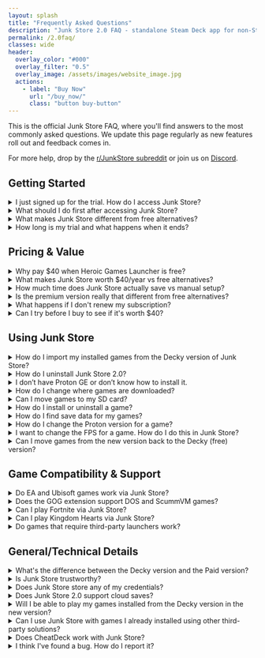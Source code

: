```yaml
---
layout: splash
title: "Frequently Asked Questions"
description: "Junk Store 2.0 FAQ - standalone Steam Deck app for non-Steam games from Epic, GOG & Amazon. Features, pricing, trial info, and technical support."
permalink: /2.0faq/
classes: wide
header:
  overlay_color: "#000"
  overlay_filter: "0.5"
  overlay_image: /assets/images/website_image.jpg
  actions:
    - label: "Buy Now"
      url: "/buy_now/"
      class: "button buy-button"
---
```

<div class="spacer mt-4"></div>


This is the official Junk Store FAQ, where you'll find answers to the most commonly asked questions. We update this page regularly as new features roll out and feedback comes in.
  
For more help, drop by the [r/JunkStore subreddit](https://www.reddit.com/r/JunkStore/) or join us on [Discord](https://discord.gg/6mRUhR6Teh).


<h2>Getting Started</h2>

<details class="faq-box">
  <summary>I just signed up for the trial. How do I access Junk Store?</summary>
  <p></p>
    After installing Junk Store 2.0, you access it by pressing the <strong>Select</strong> button above the D-pad on your Steam Deck. No need to switch to Desktop Mode or launch separate applications.
  <br>
  <br>
    This opens directly in Game Mode, giving you immediate access to your Epic, GOG, and Amazon game libraries.
</details>

<details class="faq-box">
  <summary>What should I do first after accessing Junk Store?</summary>
  <p></p>
    <strong>Step 1:</strong> Generate extensions for the platforms you want to use (Epic, GOG, Amazon)<br>
    <strong>Step 2:</strong> Log into your game store accounts when prompted<br>
    <strong>Step 3:</strong> Your existing libraries will automatically sync and appear in Junk Store<br>
    <strong>Step 4:</strong> Start installing games directly from Game Mode
  <br>
  <br>
    The initial library sync can take a few minutes as Junk Store builds the database for each platform.
</details>

<details class="faq-box">
  <summary>What makes Junk Store different from free alternatives?</summary>
  <p></p>
    <strong>The key difference:</strong> Junk Store works entirely within Game Mode. Free alternatives require launching separate desktop applications to view libraries and install games.
  <br>
  <br>
    With Junk Store, your entire Epic, GOG, and Amazon libraries are visible directly in Game Mode without opening any external apps. This eliminates the friction of switching between interfaces just to manage your games.
</details>

<details class="faq-box">
  <summary>How long is my trial and what happens when it ends?</summary>
  <p></p>
    You get <strong>7 days free</strong> to try all features. During the trial, you have full access to Epic, GOG, Amazon integration, emulators, ROM support, and all premium features.
  <br>
  <br>
    After 7 days, if you don't subscribe, you'll lose access to Junk Store's interface but your installed games remain playable through Steam. You can reactivate anytime to restore full functionality.
</details>


<h2>Pricing & Value</h2>

<details class="faq-box">
  <summary>Why pay $40 when Heroic Games Launcher is free?</summary>
  <p></p>
    While Heroic is an excellent free alternative, Junk Store solves a different problem: <strong>staying in Game Mode</strong>. Here's the key difference:
  <br>
  <br>
    <strong>Heroic/Lutris approach:</strong> Switch to Desktop Mode → Launch separate app → Configure games → Return to Game Mode
  <br>
  <br>
    <strong>Junk Store approach:</strong> Press Select button → Install/launch games → Stay in Game Mode the entire time
  <br>
  <br>
    Beyond convenience, Junk Store includes features not available in free alternatives:
    <ul>
      <li>🎮 <strong>Game Mode native interface</strong> — no desktop switching required</li>
      <li>⚡ <strong>One-click library generation</strong> — automatically creates Steam shortcuts for 1000+ games</li>
      <li>🛠️ <strong>Built-in dependency management</strong> — handles Visual C++ redistributables, .NET frameworks automatically</li>
      <li>💾 <strong>Unified game management</strong> — Epic, GOG, Amazon, and emulators in one interface</li>
      <li>🧠 <strong>Smart automation</strong> — ROM downloads, artwork caching, Proton version optimization</li>
      <li>🔧 <strong>Extension generator</strong> — create custom store integrations without coding</li>
    </ul>
    If Desktop Mode workflows work for you, stick with free alternatives. If you value seamless Game Mode integration, Junk Store eliminates the friction.
</details>

<details class="faq-box">
  <summary>What makes Junk Store worth $40/year vs free alternatives?</summary>
  <p></p>
    The $40/year covers three things you can't get from free alternatives:
  <br>
  <br>
    <strong>1. Time savings through automation:</strong>
    <ul>
      <li>One-click generation of entire game libraries (vs manual shortcuts)</li>
      <li>Automatic dependency installation (vs troubleshooting runtime errors)</li>
      <li>Built-in artwork and metadata (vs missing/broken game art)</li>
      <li>Unified interface for all stores (vs managing multiple desktop apps)</li>
    </ul>
    <strong>2. Game Mode integration:</strong>
    <ul>
      <li>Native controller navigation — no keyboard/mouse required</li>
      <li>Press Select to access — no desktop mode switching</li>
      <li>Seamless Steam Deck experience — feels like built-in functionality</li>
    </ul>
    <strong>3. Advanced features:</strong>
    <ul>
      <li>Amazon Games support (not available in Heroic)</li>
      <li>Emulator integration with ROM management</li>
      <li>Custom extension generator for niche game stores</li>
      <li>Professional support and regular updates</li>
    </ul>
    <strong>Value calculation:</strong> If Junk Store saves you 2 hours per month of setup/troubleshooting time, that's $1.67/hour for convenience. Most users report saving 5-10 hours monthly.
</details>

<details class="faq-box">
  <summary>How much time does Junk Store actually save vs manual setup?</summary>
  <p></p>
    Based on user feedback, here's the typical time investment comparison:
  <br>
  <br>
    <strong>Manual setup with free alternatives:</strong>
    <ul>
      <li>⏱️ <strong>Initial setup:</strong> 2-4 hours (installing Heroic/Lutris, configuring stores, learning interfaces)</li>
      <li>⏱️ <strong>Per game setup:</strong> 15-30 minutes (creating shortcuts, troubleshooting dependencies, fixing artwork)</li>
      <li>⏱️ <strong>Ongoing maintenance:</strong> 1-2 hours monthly (updates, fixes, new game setup)</li>
      <li>⏱️ <strong>Desktop Mode transitions:</strong> 2-3 minutes per session (adds up quickly)</li>
    </ul>
    <strong>Junk Store setup:</strong>
    <ul>
      <li>⏱️ <strong>Initial setup:</strong> 15-30 minutes (download, generate extensions, login to stores)</li>
      <li>⏱️ <strong>Per game setup:</strong> 30 seconds (click install, automatic Steam shortcut creation)</li>
      <li>⏱️ <strong>Ongoing maintenance:</strong> 5-10 minutes monthly (automatic updates)</li>
      <li>⏱️ <strong>Access time:</strong> 2 seconds (press Select button)</li>
    </ul>
    <strong>Realistic monthly time savings:</strong> 3-6 hours for active users, 1-2 hours for casual users.
  <br>
  <br>
    Beyond time, users consistently mention <strong>reduced frustration</strong> and <strong>lower technical barriers</strong> as major value factors.
</details>

<details class="faq-box">
  <summary>Is the premium version really that different from free alternatives?</summary>
  <p></p>
    Yes, it's architected completely differently. Free alternatives are <strong>desktop applications</strong> designed for traditional PC gaming. Junk Store is a <strong>Game Mode native tool</strong> designed specifically for Steam Deck workflows.
  <br>
  <br>
    <strong>Architectural differences:</strong>
    <ul>
      <li>🎮 <strong>Controller-first design</strong> — every interaction optimized for D-pad/analog stick navigation</li>
      <li>⚡ <strong>Steam integration</strong> — generates shortcuts automatically, handles compatibility layers natively</li>
      <li>🔄 <strong>Unified backend</strong> — single interface manages multiple store APIs simultaneously</li>
      <li>🧠 <strong>Automation engine</strong> — handles dependencies, artwork, metadata without user intervention</li>
    </ul>
    <strong>Feature differences:</strong>
    <ul>
      <li>📦 <strong>Amazon Games support</strong> — not available in Heroic/Lutris</li>
      <li>🎯 <strong>ROM management</strong> — integrated emulator setup with automatic downloads</li>
      <li>🛠️ <strong>Extension system</strong> — create custom store integrations via generator</li>
      <li>☁️ <strong>Experimental cloud saves</strong> — Epic/GOG sync without desktop apps</li>
      <li>📊 <strong>Performance optimization</strong> — handles 1000+ games per tab efficiently</li>
    </ul>
    Think of it as <strong>Steam Deck-specific software</strong> vs <strong>general PC gaming tools</strong>. Both solve game access, but for very different use cases.
</details>

<details class="faq-box">
  <summary>What happens if I don't renew my subscription?</summary>
  <p></p>
    Your games remain installed and playable, but you lose access to Junk Store's management features:
  <br>
  <br>
    <strong>What continues working:</strong>
    <ul>
      <li>✅ All installed games remain playable through Steam</li>
      <li>✅ Steam shortcuts continue functioning normally</li>
      <li>✅ Save files are preserved</li>
      <li>✅ Proton compatibility settings maintained</li>
    </ul>
    <strong>What stops working:</strong>
    <ul>
      <li>❌ Installing new games through Junk Store</li>
      <li>❌ Updating existing games via Junk Store</li>
      <li>❌ Managing game settings/dependencies</li>
      <li>❌ Accessing Junk Store interface (reverts to "trial expired" message)</li>
    </ul>
    <strong>Migration options:</strong>
    <ul>
      <li>🔄 Switch to free Decky plugin version (Epic only, limited features)</li>
      <li>🖥️ Use Heroic/Lutris in Desktop Mode for new installs</li>
      <li>💳 Reactivate subscription anytime to restore full functionality</li>
    </ul>
    <strong>Important:</strong> Plan ahead if you don't intend to renew. Install all desired games before subscription expires, as you'll need alternative tools for new installations.
</details>

<details class="faq-box">
  <summary>Can I try before I buy to see if it's worth $40?</summary>
  <p></p>
    <strong>Absolutely.</strong> Every Junk Store subscription includes a <strong>7-day free trial</strong> with full access to all features:
  <br>
  <br>
    <strong>Trial includes:</strong>
    <ul>
      <li>✅ Full Epic, GOG, and Amazon Games integration</li>
      <li>✅ Emulator setup and ROM management</li>
      <li>✅ Extension generator and custom store creation</li>
      <li>✅ All premium features (cloud saves, dependencies, automation)</li>
      <li>✅ Technical support via Discord</li>
    </ul>
    <strong>Trial recommendations:</strong>
    <ul>
      <li>🎯 Test with your existing game library — generate extensions for your owned games</li>
      <li>⚡ Try the automation features — let Junk Store set up several games automatically</li>
      <li>🎮 Use it exclusively in Game Mode — experience the workflow difference</li>
      <li>🔧 Experiment with advanced features — dependencies, custom extensions, emulators</li>
    </ul>
    <strong>No commitment:</strong> Cancel anytime during trial period for zero charges. If you cancel, you can still access the free Decky version for basic Epic Games support.
  <br>
  <br>
    <strong>Trial tip:</strong> Most users know within 2-3 days whether the convenience justifies the cost. The 7-day window gives you plenty of time to test real-world usage patterns.
</details>

<h2>Using Junk Store</h2>


<details class="faq-box">
  <summary>How do I import my installed games from the Decky version of Junk Store?</summary>
  <p></p>
    This is done automatically when you first install and launch Junk Store 2.0. Once you’ve generated the extensions (Epic and/or GOG), your games will sync across when you open each corresponding tab.
  <br>
  <br>
    Please note that this process can take some time, as Junk Store is rebuilding the databases for each storefront.
  </details>

  <details class="faq-box">
    <summary>How do I uninstall Junk Store 2.0?</summary>
      <p></p>
        Before uninstalling Junk Store 2.0, you’ll need to:
      <ul>
        <li>Back up your save files for any games you plan to keep playing, as they may be wiped during uninstall.</li>
        <li>Manually uninstall games installed via the new version before your trial expires (to free up space).</li>
        <li>Reinstall those games using the Decky version.</li>
        <li>Restore your game saves manually.</li>
      </ul>
        Once you have done all the above run the following uninstall script in konsole:
        <code>~/.local/share/junkstore/uninstall.sh</code>
  </details>

<details class="troubleshooting-box">
  <summary>I don’t have Proton GE or don’t know how to install it.</summary>
  <p></p>
    To get Proton GE or other custom versions of Proton, you can use one of the following tools:
  <ul>
    <li><strong>ProtonUp-QT</strong> — A simple app that lets you download and manage Proton versions. You can find it in the <strong>Discover Store</strong> (in Desktop Mode).</li>
    <li><strong>Wine Cellar</strong> — A Decky plugin that works similarly to ProtonUp-QT. If you already have Decky installed for other plugins, you can install Wine Cellar directly from the <strong>Decky Plugin Store</strong>.</li>
  </ul>
    Once installed, use either tool to download the latest <strong>GE-Proton</strong> release. After that, you’ll be able to select it as a compatibility option in Junk Store.
    <br>
    <br>
    Please refer to our <a href="{{ '/plugin_tutorials/' | relative_url }}"> Plugin Tutorials</a> page to see how to change/check your Proton version if you are unsure how to do this.
</details>

<details class="faq-box">
  <summary>How do I change where games are downloaded?</summary>
  <p></p>
    You can set your preferred download location from the Epic tab:
  <ul>
    <li>Go to the <strong>Epic</strong> tab</li>
    <li>Click the <strong>⚙️ Gear icon</strong> to open settings</li>
    <li>Set your desired download path (e.g. your SD card directory)</li>
    <li>Press <kbd>X</kbd> to save your changes.</li>
  </ul>
</details>

<details class="faq-box">
  <summary>Can I move games to my SD card?</summary>
  <p></p>
    Not at the moment. It’s a complex feature and on our development roadmap. For now, games need to be stored on internal storage or an already-mounted drive.  
</details>

<details class="faq-box">
  <summary>How do I install or uninstall a game?</summary>
  <p></p>
  <strong>To install a game in Junk Store:</strong>
  <ul>
    <li>Open the game’s page in Junk Store and click install.</li>
    <li>Remember to stay on the game page until installation is complete.</li>
  </ul>
  <strong>To uninstall a game in Junk Store:</strong>
  <ol>
    <li>Open the game’s page in Junk Store.</li>
    <li>
      Open the <strong>☰ Slider menu</strong> and select <strong>Uninstall</strong>.<br>
      <em>Note:</em> You may want to write down the game's SteamID so you can locate it later in your <code>compatdata</code> and <code>shadercache</code> folders.
    </li>
    <li>
      Manually delete any leftover files to free up space or completely remove the game:
      <ul>
        <li><strong>Epic:</strong> <code>~/Games/epic</code> or <code>/*your-SD-card*/Games/epic</code></li>
        <li><strong>GOG:</strong> <code>~/Games/gog</code> or <code>/*your-SD-card*/Games/gog</code></li>
        <li><strong>Amazon:</strong> <code>~/Games/amazon</code> or <code>/*your-SD-card*/Games/amazon</code></li>
      </ul>
    </li>
  </ol>
  <strong>Important:</strong> Uninstalling a game will remove all local save data. Be sure to back up your saves first if you want to keep them.
</details>

<details class="faq-box">
  <summary>How do I find save data for my games?</summary>
  <p></p>
  <ol>
    <li>
      Find the game's <strong>Steam ID</strong> at the bottom of its page in Junk Store.
    </li>
    <li>
      Navigate to the following path on your Steam Deck:<br>
      <code>~/.local/share/Steam/steamapps/compatdata/&lt;SteamID&gt;/pfx/drive_c/users/steamuser/</code>
    </li>
    <li>
      From there, follow the path used by your game. Here are some examples:
      <ul>
        <li><strong>Epic example:</strong> <code>Local Settings/Application Data/Dying Light/Saved</code></li>
        <li><strong>GOG example:</strong> <code>AppData/Roaming/Lonely Troops/Hero of the Kingdom II</code></li>
      </ul>
    </li>
  </ol>
    Each game may store saves in slightly different locations depending on how it was packaged or ported. Look under <code>AppData</code>, <code>Local Settings</code>, or <code>Documents</code> within the Steam compatibility prefix.
</details>

<details class="faq-box">
  <summary>How do I change the Proton version for a game?</summary>
  <p></p>
    You can do this from either your Steam Library or directly inside Junk Store.
  <br>
  <br>
    <strong>From Junk Store:</strong><br>
    Press <code>Y</code> to open the Steam shortcut.
    <ol>
      <li>Click the gear icon ⚙️ → <strong>Properties</strong> → <strong>Compatibility</strong></li>
      <li>Select the Proton version you want to use</li>
      <li>Relaunch the game</li>
    </ol>
    <strong>From Steam Library:</strong><br>
  <ol>
      <li>Highlight the game and press the <strong>Start/Options</strong> button (the one with three lines)</li>
      <li>Go to <strong>Properties</strong> → <strong>Compatibility</strong></li>
      <li>Select the Proton version you want to use</li>
      <li>Relaunch the game</li>
    </ol>
    Once you've selected a version, back out to the game screen and hit <strong>Play</strong>.
</details>

<details class="faq-box">
  <summary>I want to change the FPS for a game. How do I do this in Junk Store?</summary>
  <p></p>
    Just like with regular Steam games, you can change the FPS cap through the Quick Access Menu (QAM).
    <ul> 
      <li>Hit the <strong>three-dot button</strong> on your Deck to open the QAM</li>
      <li>Scroll to the performance tab</li>
      <li>Adjust the FPS, TDP, refresh rate, or any other performance settings from there.</li>
    </ul>
</details>

<details class="faq-box">
  <summary>Can I move games from the new version back to the Decky (free) version?</summary>
  <p></p>
    No — games installed using the new version of Junk Store can't be "backported" to the older Decky version. They use different install paths and configuration systems.
    <br>
  <br>
    If you want to continue using the free Decky version, you’ll need to:
    <ul>
      <li>Back up your save files for any games you plan to keep playing, as they may be wiped during uninstall.</li>
      <li>Manually uninstall games installed via the new version before your trial expires (to free up space).</li>
      <li>Reinstall those games using the Decky version.</li>
      <li>Restore your game saves manually.</li>
    </ul>
     Tip: Do this before your trial ends — otherwise, you may lose access and the games will still occupy storage.
</details>

<h2>Game Compatibility & Support</h2>

<details class="faq-box">
  <summary>Do EA and Ubisoft games work via Junk Store?</summary>
  <p></p>
    <strong>EA Games:</strong><br>
    No, EA games are not supported. They require the EA Launcher, which isn’t integrated with Junk Store. Because of this, EA titles will not appear in your Epic Games library when accessed through Junk Store.
  <br>
  <br>
    <strong>Ubisoft Games:</strong><br>
    It’s complicated. Some Ubisoft titles do appear in your Epic library, while others don’t. The Ubisoft Launcher is not officially supported, but we—and some users—have successfully installed it manually and run select games through Junk Store.
  <!-- <ul>
    <li>A full guide is available here: <a href="/tutorials/Ubisoft/">How to install Ubisoft via Junk Store</a></li>
  </ul> -->
</details>

<details class="faq-box">
  <summary>Does the GOG extension support DOS and ScummVM games?</summary>
  <p></p>
    <strong>Yes.</strong> In Junk Store 2.0, both <strong>DOS</strong> and <strong>ScummVM</strong> games downloaded via GOG are supported.
  <br>
  <br>
    These games will automatically launch using the <strong>Flatpak versions</strong> of <code>ScummVM</code> and <code>DosBox</code> once installed.
  </details>

<details class="faq-box">
  <summary>Can I play Fortnite via Junk Store?</summary>
  <p></p>
    <strong>No.</strong> Epic Games does not support Fortnite on Linux due to anti-cheat limitations.
  <br>
  <br>
    To play Fortnite on a Steam Deck or Linux system, you will need to either:
    <ul>
      <li>Dual-boot Windows</li>
      <li>Use a cloud gaming or streaming service</li>
    </ul>
    More info: <a href="https://www.theverge.com/2022/2/8/22923163/fortnite-steam-deck-update-epic-tim-sweeney" target="_blank" rel="noopener">The Verge article</a>
</details>

<details class="faq-box">
  <summary>Can I play Kingdom Hearts via Junk Store?</summary>
   <p></p>
    Kingdom Hearts has known compatibility issues on Linux, and this isn’t specific to Junk Store. We haven’t been able to test it ourselves as we don’t own a copy, so we can’t provide official support or recommendations at this time.
</details>

<details class="faq-box">
  <summary>Do games that require third-party launchers work?</summary>
  <p></p>
    Not currently. While Legendary has limited support, this feature isn't implemented in Junk Store yet. You can attempt manual setup via CLI or modify the extension script.
</details>

<h2>General/Technical Details</h2>

<details class="faq-box">
  <summary>What's the difference between the Decky version and the Paid version?</summary>
  <p>
    The Decky version is free and open source, designed to run via the Decky Loader. The Paid version includes extra convenience features and doesn't require Decky to run.
  </p>
  <p></p>
  <table style="width:100%; table-layout:fixed;">
    <thead>
      <tr>
        <th style="width:33%;">Feature</th>
        <th style="width:33%;">Decky Version</th>
        <th style="width:33%;">Paid Version</th>
      </tr>
    </thead>
    <tbody>
      <tr><td>Epic</td><td>✅ Yes</td><td>✅ Yes</td></tr>
      <tr><td>UMU Fixes</td><td>✅Yes</td><td>✅ Yes</td></tr>
      <tr><td>GOG</td><td>💰 Paid</td><td>✅ Yes</td></tr>
      <tr><td>Amazon</td><td>❌ No</td><td>✅ Yes</td></tr>
      <tr><td>Download queue</td><td>❌ No</td><td>✅ Yes</td></tr>
      <tr><td>Emulators</td><td>❌ No</td><td>✅ Yes</td></tr>     
      <tr><td>ROM download support</td><td>❌ No</td><td>✅ Yes</td></tr>
      <tr><td>GOG DOS games</td><td>❌ No</td><td>✅ Yes</td></tr>
      <tr><td>GOG ScummVM games</td><td>❌ No</td><td>✅ Yes</td></tr>
      <tr><td>Built-in extension updates</td><td>❌ No</td><td>✅ Yes</td></tr>
      <tr><td>Built-in help</td><td>❌ No</td><td>✅ Yes</td></tr>
      <tr><td>Offline artwork cache</td><td>❌ No</td><td>✅ Yes (per extension)</td></tr>
      <tr><td>Change game language</td><td>❌ No</td><td>✅ Yes</td></tr>
      <tr><td>Selective DLC install</td><td>❌ No</td><td>✅ Yes</td></tr>
      <tr><td>Change launcher per game</td><td>❌ No</td><td>✅ Yes</td></tr>
      <tr><td>Custom script hooks</td><td>❌ No</td><td>✅ Yes</td></tr>
      <tr><td>Cloud saves</td><td>❌ No</td><td>⚠️ Experimental</td></tr>
      <tr><td>Access Junk Store</td><td>📥 Decky menu</td><td>🎮 View/Select or Ctrl+3</td></tr>
      <tr><td>Releases</td><td>🔧 Decky process</td><td>🚀 Direct</td></tr>
      <tr><td>Performance</td><td>💯 100 games/tab</td><td>🔟🔟🔟 1000 games/tab</td></tr>
      <tr><td>Tinkering</td><td>🔒 Limited</td><td>🔧 Extensive</td></tr>
      <tr><td>Open extensibility</td><td>🧩 All code</td><td>🪄 Generator + code</td></tr>
      <tr><td>Game dependency install</td><td>🛠️ Manual<br>🧪 Proton Tricks</td><td>⚙️ Built-in<br>🛠️ Manual<br>🧪 Proton Tricks</td></tr>
      <tr><td>Custom extensions</td><td>👨‍💻 Manual coding</td><td>🧙 Wizard-supported</td></tr>
      <tr><td>Customise extensions</td><td>💻 Code heavy</td><td>🧠 Generated + hooks</td></tr>
    </tbody>
  </table>
</details>

<details class="faq-box">
  <summary>Is Junk Store trustworthy?</summary>
    <p></p>
    Yes. Junk Store is developed by a cybersecurity expert and white-hat professional. You can verify our lead developer's credentials on <a href="https://www.linkedin.com/in/eben-bruyns/" target="_blank">LinkedIn</a>.
  <br>
  <br>
    We take user privacy and security seriously — nothing is stored, tracked, or transmitted beyond what is absolutely required for Junk Store to function properly.
</details>

<details class="faq-box">
  <summary>Does Junk Store store any of my credentials?</summary>
  <p></p>
    No. Junk Store does not store any of your credentials. This works the same way as in the open-source Decky Plugin version of Junk Store.
  <br>
  <br>
    All authentication is handled via OAuth tokens. The only token managed directly by Junk Store is the Junk Store token. Other tokens are managed by external tools: Legendary (Epic), lgogdownloader (Gog), and Nile (Amazon).
</details>

<details class="faq-box">
  <summary>Does Junk Store 2.0 support cloud saves?</summary>
  <p></p>
    Junk Store 2.0 currently offers <strong>experimental cloud save support</strong> for <strong>Epic</strong> and <strong>GOG</strong>. However, this feature is intended only for advanced users who understand and accept the risks involved — including the potential for save data loss.
  <br>
  <br>
    <strong>Important:</strong> We do <em>not</em> offer technical support for issues related to cloud saves at this time. If you choose to enable it, please make sure you're confident in your ability to troubleshoot and back up your save data manually if needed.
  <br>
  <br>
    <strong>Note:</strong> Not all games from either platform support cloud saves.
</details>

<details class="faq-box">
  <summary>Will I be able to play my games installed from the Decky version in the new version?</summary>
  <p></p>
    Yes. However, you'll need to <strong>Reset Launch Options</strong> for each game. 
    <br>
    <br>
    This only needs to be done once per game to fully migrate it to the new version of Junk Store.
</details>

<details class="faq-box">
  <summary>Can I use Junk Store with games I already installed using other third-party solutions?</summary>
  <p></p>
    <strong>No.</strong> Junk Store manages its own installations and environment. Games installed through other launchers (like Heroic, Lutris, or Bottles) are not recognized or managed by Junk Store.
  <br>
  <br>
      If you want to use Junk Store to manage a game, you'll need to install it again through Junk Store directly.
 </details>

<details class="faq-box">
  <summary>Does CheatDeck work with Junk Store?</summary>
  <p></p>
    <strong>Not reliably.</strong> Epic Games launch options are very sensitive, and tools like CheatDeck often conflict with Junk Store's custom launch configuration. We've spent many hours fine-tuning this setup, so use CheatDeck at your own risk.
  <br>
  <br>
    That said, our extension scripts are user accessible and can be modified.
  </details>

<details class="faq-box">
  <summary>I think I've found a bug. How do I report it?</summary>
  <p></p>
    We really appreciate bug reports! Like you, we want Junk Store to just work—so if you come across a bug, please let us know. If we don't know about it, we can't fix it.
  <br>
  <br>
    <strong>Submit bugs on GitHub so we can track them properly:</strong> <a href="https://github.com/SDK-Innovation/JunkStoreBugs/issues/new" target="_blank" rel="noopener">Submit a bug report</a>
  <br>
  <br>
    You'll need a GitHub account to submit an issue. It's free to create one if you don't already have it.
  <br>
  <br>
    <strong>Note:</strong> Bug reports aren't support tickets. If you need help or aren't sure if it's a bug, please ask in our <a href="https://discord.gg/6mRUhR6Teh" target="_blank" rel="noopener">Discord server</a> first.
</details>